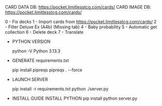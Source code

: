 CARD DATA DB: https://pocket.limitlesstcg.com/cards/
CARD IMAGE DB: https://pocket.limitlesstcg.com/cards/

0 - Fix decks
1 - Import cards from https://pocket.limitlesstcg.com/cards/
2 - Filter Deluxe Ex (A4b) (Missing tab)
4 - Baby probability
5 - Automatic get collection
6 - Delete deck
7 - Translate

- PYTHON VERSION

    python -V
    Python 3.13.3

- GENERATE requirements.txt

    pip install pipreqs
    pipreqs . --force

- LAUNCH SERVER

    pip install -r requirements.txt
    python ./server.py

- INSTALL GUIDE
    INSTALL PYTHON
    pip install
    python server.py